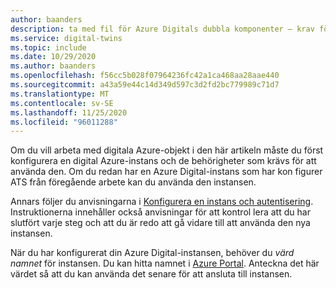 ```yaml
---
author: baanders
description: ta med fil för Azure Digitals dubbla komponenter – krav för att konfigurera en instans
ms.service: digital-twins
ms.topic: include
ms.date: 10/29/2020
ms.author: baanders
ms.openlocfilehash: f56cc5b028f07964236fc42a1ca468aa28aae440
ms.sourcegitcommit: a43a59e44c14d349d597c3d2fd2bc779989c71d7
ms.translationtype: MT
ms.contentlocale: sv-SE
ms.lasthandoff: 11/25/2020
ms.locfileid: "96011288"
---
```

Om du vill arbeta med digitala Azure-objekt i den här artikeln måste du först konfigurera en digital Azure-instans och de behörigheter som krävs för att använda den. Om du redan har en Azure Digital-instans som har kon figurer ATS från föregående arbete kan du använda den instansen.

Annars följer du anvisningarna i [Konfigurera en instans och autentisering](../articles/digital-twins/how-to-set-up-instance-portal.md). Instruktionerna innehåller också anvisningar för att kontrol lera att du har slutfört varje steg och att du är redo att gå vidare till att använda den nya instansen.

När du har konfigurerat din Azure Digital-instansen, behöver du *_värd namnet_* för instansen. Du kan hitta namnet i [Azure Portal](../articles/digital-twins/how-to-set-up-instance-portal.md#verify-success-and-collect-important-values). Anteckna det här värdet så att du kan använda det senare för att ansluta till instansen.